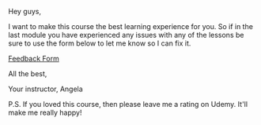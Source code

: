 <p>Hey guys,</p><p>I want to make this course the best learning experience for you. So if in the last module you have experienced any issues with any of the lessons be sure to use the form below to let me know so I can fix it. </p><p><a href="https://airtable.com/shrKzuEx3Wds2Ih67?prefill_Module=Section%2014:%20Boss%20Level%20Challenge%203%20-%20Bitcoin%20Ticker" rel="noopener noreferrer" target="_blank">Feedback Form</a></p><p>All the best,</p><p>Your instructor, Angela</p><p>P.S. If you loved this course, then please leave me a rating on Udemy. It'll make me really happy!</p>